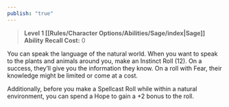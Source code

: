 ```yaml
---
publish: "true"
---
```

> **Level 1 [[Rules/Character Options/Abilities/Sage/index|Sage]] Ability**
> **Recall Cost:** 0

You can speak the language of the natural world. When you want to speak to the plants and animals around you, make an Instinct Roll (12). On a success, they’ll give you the information they know. On a roll with Fear, their knowledge might be limited or come at a cost.

Additionally, before you make a Spellcast Roll while within a natural environment, you can spend a Hope to gain a +2 bonus to the roll.
